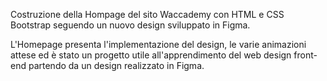 Costruzione della Hompage del sito Waccademy con HTML e CSS Bootstrap seguendo un nuovo design sviluppato in Figma.

L'Homepage presenta l'implementazione del design, le varie animazioni attese ed è stato un progetto utile all'apprendimento del web design front-end partendo da un design realizzato in Figma.
